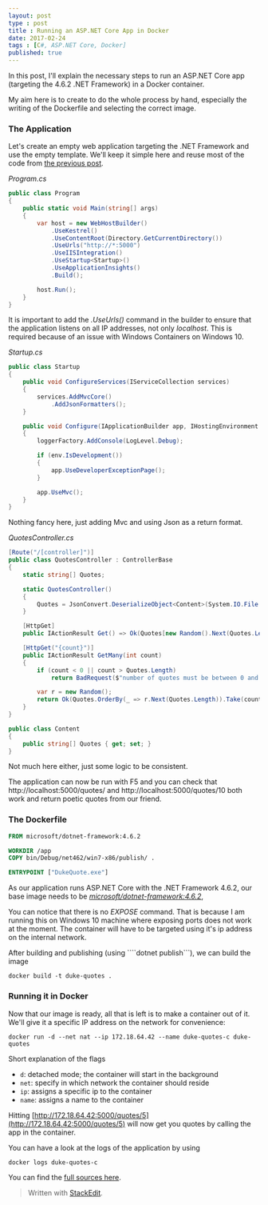 ```yaml
---
layout: post
type : post
title : Running an ASP.NET Core App in Docker
date: 2017-02-24
tags : [C#, ASP.NET Core, Docker]
published: true
---
```

In this post, I'll explain the necessary steps to run an ASP.NET Core app (targeting the 4.6.2 .NET Framework) in a Docker container.

My aim here is to create to do the whole process by hand, especially the writing of the Dockerfile and selecting the correct image.

### The Application

Let's create an empty web application targeting the .NET Framework and use the empty template. We'll keep it simple here and reuse most of the code from [the previous post](http://pvlerick.github.io/2017/02/running-dotnetcore-consoleapp-in-docker).

_Program.cs_
```csharp
public class Program
{
    public static void Main(string[] args)
    {
        var host = new WebHostBuilder()
            .UseKestrel()
            .UseContentRoot(Directory.GetCurrentDirectory())
            .UseUrls("http://*:5000")
            .UseIISIntegration()
            .UseStartup<Startup>()
            .UseApplicationInsights()
            .Build();

        host.Run();
    }
}
```

It is important to add the _.UseUrls()_ command in the builder to ensure that the application listens on all IP addresses, not only _localhost_. This is required because of an issue with Windows Containers on Windows 10.

_Startup.cs_
```csharp
public class Startup
{
    public void ConfigureServices(IServiceCollection services)
    {
        services.AddMvcCore()
            .AddJsonFormatters();
    }

    public void Configure(IApplicationBuilder app, IHostingEnvironment env, ILoggerFactory loggerFactory)
    {
        loggerFactory.AddConsole(LogLevel.Debug);

        if (env.IsDevelopment())
        {
            app.UseDeveloperExceptionPage();
        }

        app.UseMvc();
    }
}
```

Nothing fancy here, just adding Mvc and using Json as a return format.

_QuotesController.cs_
```csharp
[Route("/[controller]")]
public class QuotesController : ControllerBase
{
    static string[] Quotes;

    static QuotesController()
    {
        Quotes = JsonConvert.DeserializeObject<Content>(System.IO.File.ReadAllText("quotes.json")).Quotes;
    }

    [HttpGet]
    public IActionResult Get() => Ok(Quotes[new Random().Next(Quotes.Length)]);

    [HttpGet("{count}")]
    public IActionResult GetMany(int count)
    {
        if (count < 0 || count > Quotes.Length)
            return BadRequest($"number of quotes must be between 0 and {Quotes.Length}");

        var r = new Random();
        return Ok(Quotes.OrderBy(_ => r.Next(Quotes.Length)).Take(count));
    }
}

public class Content
{
    public string[] Quotes { get; set; }
}
```

Not much here either, just some logic to be consistent.

The application can now be run with F5 and you can check that http://localhost:5000/quotes/ and http://localhost:5000/quotes/10 both work and return poetic quotes from our friend.

### The Dockerfile

```dockerfile
FROM microsoft/dotnet-framework:4.6.2

WORKDIR /app
COPY bin/Debug/net462/win7-x86/publish/ .

ENTRYPOINT ["DukeQuote.exe"]
```

As our application runs ASP.NET Core with the .NET Framework 4.6.2, our base image needs to be _[microsoft/dotnet-framework:4.6.2](https://hub.docker.com/r/microsoft/dotnet-framework/)_,

You can notice that there is no _EXPOSE_ command. That is because I am running this on Windows 10 machine where exposing ports does not work at the moment. The container will have to be targeted using it's ip address on the internal network.

After building and publishing (using ````dotnet publish```), we can build the image

```
docker build -t duke-quotes .
```

### Running it in Docker

Now that our image is ready, all that is left is to make a container out of it. We'll give it a specific IP address on the network for convenience:

```
docker run -d --net nat --ip 172.18.64.42 --name duke-quotes-c duke-quotes
```

Short explanation of the flags
 - ```d```: detached mode; the container will start in the background
 - ```net```: specify in which network the container should reside
 - ```ip```: assigns a specific ip to the container
 - ```name```: assigns a name to the container

Hitting [http://172.18.64.42:5000/quotes/5](http://172.18.64.42:5000/quotes/5) will now get you quotes by calling the app in the container.

You can have a look at the logs of the application by using

```
docker logs duke-quotes-c
```

You can find the [full sources here](https://github.com/Pvlerick/DockerSandbox/tree/master/DockerAspNetCoreNetFramework).

> Written with [StackEdit](https://stackedit.io/).
